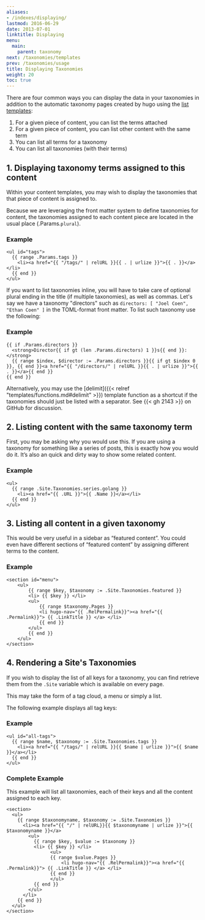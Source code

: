 ```yaml
---
aliases:
- /indexes/displaying/
lastmod: 2016-06-29
date: 2013-07-01
linktitle: Displaying
menu:
  main:
    parent: taxonomy
next: /taxonomies/templates
prev: /taxonomies/usage
title: Displaying Taxonomies
weight: 20
toc: true
---
```


There are four common ways you can display the data in your
taxonomies in addition to the automatic taxonomy pages created by hugo
using the [list templates](/templates/list/):

1. For a given piece of content, you can list the terms attached
2. For a given piece of content, you can list other content with the same
   term
3. You can list all terms for a taxonomy
4. You can list all taxonomies (with their terms)

## 1. Displaying taxonomy terms assigned to this content

Within your content templates, you may wish to display
the taxonomies that that piece of content is assigned to.

Because we are leveraging the front matter system to
define taxonomies for content, the taxonomies assigned to
each content piece are located in the usual place
(.Params.`plural`).

### Example

    <ul id="tags">
      {{ range .Params.tags }}
        <li><a href="{{ "/tags/" | relURL }}{{ . | urlize }}">{{ . }}</a> </li>
      {{ end }}
    </ul>

If you want to list taxonomies inline, you will have to take
care of optional plural ending in the title (if multiple taxonomies),
as well as commas. Let's say we have a taxonomy "directors" such as
`directors: [ "Joel Coen", "Ethan Coen" ]` in the TOML-format front matter.
To list such taxonomy use the following:

### Example

    {{ if .Params.directors }}
      <strong>Director{{ if gt (len .Params.directors) 1 }}s{{ end }}:</strong>
      {{ range $index, $director := .Params.directors }}{{ if gt $index 0 }}, {{ end }}<a href="{{ "/directors/" | relURL }}{{ . | urlize }}">{{ . }}</a>{{ end }}
    {{ end }}

Alternatively, you may use the [delimit]({{< relref "templates/functions.md#delimit" >}})
template function as a shortcut if the taxonomies should just be listed
with a separator.  See {{< gh 2143 >}} on GitHub for discussion.

## 2. Listing content with the same taxonomy term

First, you may be asking why you would use this. If you are using a
taxonomy for something like a series of posts, this is exactly how you
would do it. It’s also an quick and dirty way to show some related
content.


### Example

    <ul>
      {{ range .Site.Taxonomies.series.golang }}
        <li><a href="{{ .URL }}">{{ .Name }}</a></li>
      {{ end }}
    </ul>

## 3. Listing all content in a given taxonomy

This would be very useful in a sidebar as “featured content”. You could
even have different sections of “featured content” by assigning
different terms to the content.

### Example

    <section id="menu">
        <ul>
            {{ range $key, $taxonomy := .Site.Taxonomies.featured }}
            <li> {{ $key }} </li>
            <ul>
                {{ range $taxonomy.Pages }}
                <li hugo-nav="{{ .RelPermalink}}"><a href="{{ .Permalink}}"> {{ .LinkTitle }} </a> </li>
                {{ end }}
            </ul>
            {{ end }}
        </ul>
    </section>


## 4. Rendering a Site's Taxonomies

If you wish to display the list of all keys for a taxonomy, you can find retrieve
them from the `.Site` variable which is available on every page.

This may take the form of a tag cloud, a menu or simply a list.

The following example displays all tag keys:

### Example

    <ul id="all-tags">
      {{ range $name, $taxonomy := .Site.Taxonomies.tags }}
        <li><a href="{{ "/tags/" | relURL }}{{ $name | urlize }}">{{ $name }}</a></li>
      {{ end }}
    </ul>

### Complete Example
This example will list all taxonomies, each of their keys and all the content assigned to each key.

    <section>
      <ul>
        {{ range $taxonomyname, $taxonomy := .Site.Taxonomies }}
          <li><a href="{{ "/" | relURL}}{{ $taxonomyname | urlize }}">{{ $taxonomyname }}</a>
            <ul>
              {{ range $key, $value := $taxonomy }}
              <li> {{ $key }} </li>
                    <ul>
                    {{ range $value.Pages }}
                        <li hugo-nav="{{ .RelPermalink}}"><a href="{{ .Permalink}}"> {{ .LinkTitle }} </a> </li>
                    {{ end }}
                    </ul>
              {{ end }}
            </ul>
          </li>
        {{ end }}
      </ul>
    </section>

